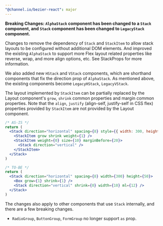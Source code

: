 ```yaml
---
"@channel.io/bezier-react": major
---
```


**Breaking Changes: `AlphaStack` component has been changed to a `Stack` component, and `Stack` component has been changed to `LegacyStack` component.**

Changes to remove the dependency of `Stack` and `StackItem` to allow stack layouts to be configured without additional DOM elements. And improved the existing `AlphaStack` to support more Flex layout related properties like reverse, wrap, and more align options, etc. See StackProps for more information.

We also added new `HStack` and `VStack` components, which are shorthand components that fix the direction prop of `AlphaStack`. As mentioned above, the existing components become `LegacyHStack`, `LegacyVStack`.

The layout implemented by `StackItem` can be partially replaced by the Layout component's `grow`, `shrink` common properties and margin common properties. Note that the `align`, `justify` (align-self, justify-self in CSS flex) properties provided by `StackItem` are not provided by the Layout component.

```jsx
/* AS-IS */
return (
  <Stack direction="horizontal" spacing={8} style={{ width: 300, height: 50 }}>
    <StackItem grow shrink weight={1} />
    <StackItem weight={0} size={10} marginBefore={20}>
      <Stack direction="vertical" />
    </StackItem>
  </Stack>
)

/* TO-BE */
return (
  <Stack direction="horizontal" spacing={8} width={300} height={50}>
    <Box grow={1} shrink={1} />
    <Stack direction="vertical" shrink={0} width={10} ml={12} />
  </Stack>
)
```

The changes also apply to other components that use `Stack` internally, and there are a few breaking changes.

- `RadioGroup`, `ButtonGroup`, `FormGroup` no longer support `as` prop.
